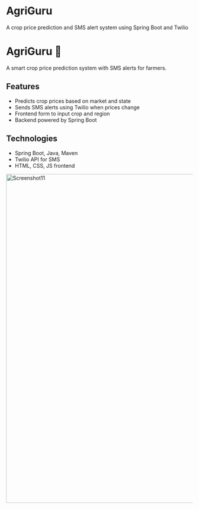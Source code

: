 # AgriGuru
A crop price prediction and SMS alert system using Spring Boot and Twilio
# AgriGuru 🌾

A smart crop price prediction system with SMS alerts for farmers.

## Features
- Predicts crop prices based on market and state
- Sends SMS alerts using Twilio when prices change
- Frontend form to input crop and region
- Backend powered by Spring Boot

## Technologies
- Spring Boot, Java, Maven
- Twilio API for SMS
- HTML, CSS, JS frontend

<img width="1229" height="885" alt="Screenshot11" src="https://github.com/user-attachments/assets/f2d85b8a-0180-4656-9607-d33d1d68856d" />
